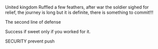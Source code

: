 United kingdom Ruffled a few feathers, after war the soldier sighed for relief, the journey is long but it is definite, there is something to commit!!!

The second line of defense

Success if sweet only if you worked for it.

SECURITY prevent push
